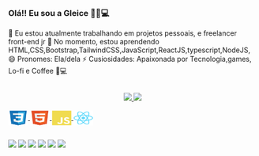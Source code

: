 ### Olá!! Eu sou a Gleice 👩‍💻💻

<!--
**gleicebsouza/gleicebsouza** is a ✨ _special_ ✨ repository because its `README.md` (this file) appears on your GitHub profile.
linguagens:
  <img align="center" alt="Gleice-Python" height="30" width="40" src="https://raw.githubusercontent.com/devicons/devicon/master/icons/python/python-original.svg"/>
    <img align="center" alt="Gleice-Ty" height="30" width="40" src="https://raw.githubusercontent.com/devicons/devicon/master/icons/typescript/typescript-plain.svg"/>
  <img align="center" alt="Gleice-NodeJS" height="30" width="40" src="https://cdn.jsdelivr.net/gh/devicons/devicon/icons/nodejs/nodejs-original.svg" />
  <img align="center" alt="Gleice-Tailwindcss" height="30" width="40" src="https://cdn.jsdelivr.net/gh/devicons/devicon/icons/tailwindcss/tailwindcss-original-wordmark.svg" />
  <img  align="center" alt="Gleice-GraphQL" height="30" width="40" src="https://cdn.jsdelivr.net/gh/devicons/devicon/icons/graphql/graphql-plain.svg" />
    <img align="center" alt="Gleice-Oracle" height="30" width="40" src="https://cdn.jsdelivr.net/gh/devicons/devicon/icons/oracle/oracle-original.svg" />
  <img align="right" alt="Rafa-pic" height="150" style="border-radius:50px;"
   <a href="https://discord.gg/URvVJSkC" target="_blank"><img src="https://img.shields.io/badge/Discord-7289DA?style=for-the-badge&logo=discord&logoColor=white" target="_blank"></a> 
  src="https://media.discordapp.net/attachments/639956127056134178/890373478988013628/Publicacoes_Instagram_1_1.png?width=676&height=676">

-->


🔭 Eu estou atualmente trabalhando em projetos pessoais, e freelancer front-end jr
🌱 No momento, estou aprendendo HTML,CSS,Bootstrap,TailwindCSS,JavaScript,ReactJS,typescript,NodeJS,
😄 Pronomes: Ela/dela
⚡ Cusiosidades: Apaixonada por Tecnologia,games, Lo-fi e Coffee 💜💻
##

<div align="center">
  <a href="https://github.com/gleicebsouza">
  <img height="150em" src="https://github-readme-stats.vercel.app/api?username=gleicebsouza&show_icons=true&theme=radical&include_all_commits=true&count_private=true"/>
  <img height="150em" src="https://github-readme-stats.vercel.app/api/top-langs/?username=gleicebsouza&layout=compact&langs_count=7&theme=radical"/>
</div>
<div style="display: inline_block"><br>
  <img align="center" alt="Gleice-CSS" height="30" width="40" src="https://raw.githubusercontent.com/devicons/devicon/master/icons/css3/css3-original.svg">
  <img align="center" alt="Gleice-HTML" height="30" width="40" src="https://raw.githubusercontent.com/devicons/devicon/master/icons/html5/html5-original.svg">
  <img align="center" alt="Gleice-Js" height="30" width="40" src="https://raw.githubusercontent.com/devicons/devicon/master/icons/javascript/javascript-plain.svg">
  <img align="center" alt="Gleice-ReactJS" height="30" width="40" src="https://raw.githubusercontent.com/devicons/devicon/master/icons/react/react-original.svg">
</div>

##

<div> 
  <a href="https://instagram.com/_gleicebsouza" target="_blank"><img src="https://img.shields.io/badge/-Instagram-%23E4405F?style=for-the-badge&logo=instagram&logoColor=white" target="_blank"></a>
 	<a href="https://www.twitch.tv/gleicebsouza" target="_blank"><img src="https://img.shields.io/badge/Twitch-9146FF?style=for-the-badge&logo=twitch&logoColor=white" target="_blank"></a>
  <a href = "mailto:gleicebsouza@outlook.com"><img src="https://img.shields.io/badge/-Gmail-%23333?style=for-the-badge&logo=gmail&logoColor=white" target="_blank"></a>
  <a href="https://www.linkedin.com/in/gleicebsouza/" target="_blank"><img src="https://img.shields.io/badge/-LinkedIn-%230077B5?style=for-the-badge&logo=linkedin&logoColor=white" target="_blank"></a> 
 <a href="https://wa.me/5533999206326" target="_blank"> <img src="https://img.shields.io/badge/WhatsApp-25D366?style=for-the-badge&logo=whatsapp&logoColor=white" target="_blank"></a> 
  <a href="https://t.me/gleicebsouza" target="_blank"><img src="https://img.shields.io/badge/Telegram-2CA5E0?style=for-the-badge&logo=telegram&logoColor=white" target="_blank"></a> 
 
</div>
